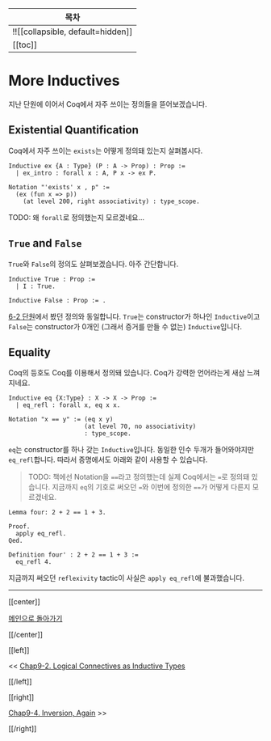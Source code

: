 | 목차 |
|-------------------|
|!![[collapsible, default=hidden]]  |
|[[toc]]|

# More Inductives

지난 단원에 이어서 Coq에서 자주 쓰이는 정의들을 뜯어보겠습니다.

## Existential Quantification

Coq에서 자주 쓰이는 `exists`는 어떻게 정의돼 있는지 살펴봅시다.

```haskell, line_num
Inductive ex {A : Type} (P : A -> Prop) : Prop :=
  | ex_intro : forall x : A, P x -> ex P.

Notation "'exists' x , p" :=
  (ex (fun x => p))
    (at level 200, right associativity) : type_scope.
```

TODO: 왜 `forall`로 정의했는지 모르겠네요...

## `True` and `False`

`True`와 `False`의 정의도 살펴보겠습니다. 아주 간단합니다.

```haskell, line_num
Inductive True : Prop :=
  | I : True.

Inductive False : Prop := .
```

[6-2 단원](Chap6-2.html)에서 봤던 정의와 동일합니다. `True`는 constructor가 하나인 `Inductive`이고 `False`는 constructor가 0개인 (그래서 증거를 만들 수 없는) `Inductive`입니다.

## Equality

Coq의 등호도 Coq를 이용해서 정의돼 있습니다. Coq가 강력한 언어라는게 새삼 느껴지네요.

```haskell, line_num
Inductive eq {X:Type} : X -> X -> Prop :=
  | eq_refl : forall x, eq x x.

Notation "x == y" := (eq x y)
                     (at level 70, no associativity)
                     : type_scope.
```

`eq`는 constructor를 하나 갖는 `Inductive`입니다. 동일한 인수 두개가 들어와야지만 `eq_refl`합니다. 따라서 증명에서도 아래와 같이 사용할 수 있습니다.

> TODO: 책에선 Notation을 `==`라고 정의했는데 실제 Coq에서는 `=`로 정의돼 있습니다. 지금까지 `eq`의 기호로 써오던 `=`와 이번에 정의한 `==`가 어떻게 다른지 모르겠네요.

```haskell, line_num
Lemma four: 2 + 2 == 1 + 3.

Proof.
  apply eq_refl.
Qed.

Definition four' : 2 + 2 == 1 + 3 :=
  eq_refl 4.
```

지금까지 써오던 `reflexivity` tactic이 사실은 `apply eq_refl`에 불과했습니다.

---

[[center]]

[메인으로 돌아가기](index.html)

[[/center]]

[[left]]

<< [Chap9-2. Logical Connectives as Inductive Types](Chap9-2.html)

[[/left]]

[[right]]

[Chap9-4. Inversion, Again](Chap9-4.html) >>

[[/right]]